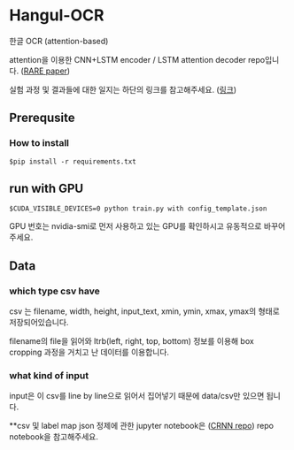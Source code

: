 # Hangul-OCR
한글 OCR (attention-based)

attention을 이용한 CNN+LSTM encoder / LSTM attention decoder repo입니다. ([RARE paper](https://arxiv.org/abs/1603.03915))

실험 과정 및 결과들에 대한 일지는 하단의 링크를 참고해주세요.
([링크](https://mathpresso.atlassian.net/wiki/spaces/RES/pages/297500798/Hangul+OCR))

## Prerequsite
### How to install

`$pip install -r requirements.txt`

## run with GPU

`$CUDA_VISIBLE_DEVICES=0 python train.py with config_template.json`

GPU 번호는 nvidia-smi로 먼저 사용하고 있는 GPU를 확인하시고 유동적으로 바꾸어주세요.

## Data

### which type csv have
csv 는 filename, width, height, input_text, xmin, ymin, xmax, ymax의 형태로 저장되어있습니다. 

filename의 file을 읽어와 ltrb(left, right, top, bottom) 정보를 이용해 box cropping 과정을 거치고 난 데이터를 이용합니다.

### what kind of input 
input은 이 csv를 line by line으로 읽어서 집어넣기 때문에 data/csv만 있으면 됩니다.



**csv 및 label map json 정제에 관한 jupyter notebook은 ([CRNN repo](https://github.com/mathpresso/Hangul-OCR-crnn)) repo notebook을 참고해주세요.

